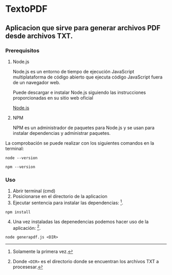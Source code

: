# TextoPDF

## Aplicacion que sirve para generar archivos PDF desde archivos TXT.

### Prerequisitos

1. Node.js

    Node.js es un entorno de tiempo de ejecución JavaScript multiplataforma de código abierto que ejecuta código JavaScript fuera de un navegador web.

    Puede descargar e instalar Node.js siguiendo las instrucciones proporcionadas en su sitio web oficial

    [Node.js](https://nodejs.org/es)

2. NPM

    NPM es un administrador de paquetes para Node.js y se usan para instalar dependencias y administrar paquetes.
    
La comprobación se puede realizar con los siguientes comandos en la terminal:

```
node --version

npm --version
```

### Uso

1. Abrir terminal (cmd) 
2. Posicionarse en el directorio de la aplicacion    
3. Ejecutar sentencia para instalar las dependencias: [^1].

```
npm install
```

4. Una vez instaladas las depenedencias podemos hacer uso de la aplicación: [^2].

```
node generapdf.js <DIR>

``` 

[^1]: Solamente la primera vez.

[^2]: Donde `<DIR>` es el directorio donde se encuentran los archivos TXT a procesesar. 
